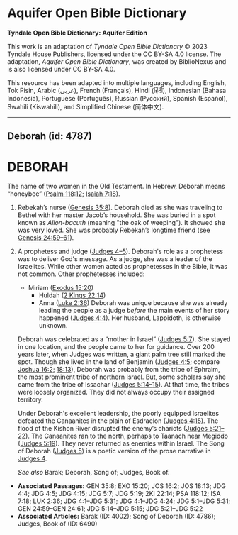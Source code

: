# Aquifer Open Bible Dictionary

**Tyndale Open Bible Dictionary: Aquifer Edition**

This work is an adaptation of *Tyndale Open Bible Dictionary* © 2023 Tyndale House Publishers, licensed under the CC BY\-SA 4\.0 license. The adaptation, *Aquifer Open Bible Dictionary*, was created by BiblioNexus and is also licensed under CC BY\-SA 4\.0\.

This resource has been adapted into multiple languages, including English, Tok Pisin, Arabic (عربي), French (Français), Hindi (हिंदी), Indonesian (Bahasa Indonesia), Portuguese (Português), Russian (Русский), Spanish (Español), Swahili (Kiswahili), and Simplified Chinese (简体中文).



--------------------------------

## Deborah (id: 4787)

DEBORAH
=======

The name of two women in the Old Testament. In Hebrew, Deborah means “honeybee” ([Psalm 118:12](https://ref.ly/Ps118:12); [Isaiah 7:18](https://ref.ly/Isa7:18)).

1. Rebekah’s nurse ([Genesis 35:8](https://ref.ly/Gen35:8)). Deborah died as she was traveling to Bethel with her master Jacob’s household. She was buried in a spot known as *Allon\-bacuth* (meaning "the oak of weeping"). It showed she was very loved. She was probably Rebekah’s longtime friend (see [Genesis 24:59](https://ref.ly/Gen24:59-Gen24:61)[–](https://ref.ly/Gen24:59-Gen24:61)[61](https://ref.ly/Gen24:59-Gen24:61)).
2. A prophetess and judge ([Judges 4–5](https://ref.ly/Judg4:1-Judg5:31)). Deborah's role as a prophetess was to deliver God's message. As a judge, she was a leader of the Israelites. While other women acted as prophetesses in the Bible, it was not common. Other prophetesses included:

    * Miriam ([Exodus 15:20](https://ref.ly/Exod15:20))
        * Huldah ([2 Kings 22:14](https://ref.ly/2Kgs22:14))
        * Anna ([Luke 2:36](https://ref.ly/Luke2:36))
        Deborah was unique because she was already leading the people as a judge *before* the main events of her story happened ([Judges 4:4](https://ref.ly/Judg4:4)). Her husband, Lappidoth, is otherwise unknown.

    Deborah was celebrated as a “mother in Israel” ([Judges 5:7](https://ref.ly/Judg5:7)). She stayed in one location, and the people came to her for guidance. Over 200 years later, when Judges was written, a giant palm tree still marked the spot. Though she lived in the land of Benjamin ([Judges 4:5](https://ref.ly/Judg4:5); compare [Joshua 16:2](https://ref.ly/Josh16:2); [18:13](https://ref.ly/Josh18:13)), Deborah was probably from the tribe of Ephraim, the most prominent tribe of northern Israel. But, some scholars say she came from the tribe of Issachar ([Judges 5:14](https://ref.ly/Judg5:14-Judg5:15)[–](https://ref.ly/Judg5:14-Judg5:15)[15](https://ref.ly/Judg5:14-Judg5:15)). At that time, the tribes were loosely organized. They did not always occupy their assigned territory.

    Under Deborah's excellent leadership, the poorly equipped Israelites defeated the Canaanites in the plain of Esdraelon ([Judges 4:15](https://ref.ly/Judg4:15)). The flood of the Kishon River disrupted the enemy’s chariots ([Judges 5:21](https://ref.ly/Judg5:21-Judg5:22)[–](https://ref.ly/Judg5:21-Judg5:22)[22](https://ref.ly/Judg5:21-Judg5:22)). The Canaanites ran to the north, perhaps to Taanach near Megiddo ([Judges 5:19](https://ref.ly/Judg5:19)). They never returned as enemies within Israel. The Song of Deborah ([Judges 5](https://ref.ly/Judg5:1-Judg5:31)) is a poetic version of the prose narrative in [Judges 4](https://ref.ly/Judg4:1-Judg4:24).

    *See also* Barak; Deborah, Song of; Judges, Book of.

* **Associated Passages:** GEN 35:8; EXO 15:20; JOS 16:2; JOS 18:13; JDG 4:4; JDG 4:5; JDG 4:15; JDG 5:7; JDG 5:19; 2KI 22:14; PSA 118:12; ISA 7:18; LUK 2:36; JDG 4:1–JDG 5:31; JDG 4:1–JDG 4:24; JDG 5:1–JDG 5:31; GEN 24:59–GEN 24:61; JDG 5:14–JDG 5:15; JDG 5:21–JDG 5:22
* **Associated Articles:** Barak (ID: 4002); Song of Deborah (ID: 4786); Judges, Book of (ID: 6490)

